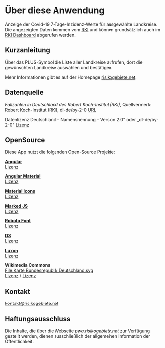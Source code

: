 # Über diese Anwendung

Anzeige der Covid-19 7-Tage-Inzidenz-Werte für ausgewählte Landkreise. Die angezeigten Daten kommen vom 
[RKI](https://www.rki.de/DE/Home/homepage_node.html) und können grundsätzlich auch im 
[RKI Dashboard](https://experience.arcgis.com/experience/478220a4c454480e823b17327b2bf1d4)
 abgerufen werden.

## Kurzanleitung

Über das PLUS-Symbol die Liste aller Landkreise aufrufen, dort die gewünschten Landkreise auswählen und bestätigen.

Mehr Informationen gibt es auf der Homepage [risikogebiete.net](https://www.risikogebiete.net).

## Datenquelle

_Fallzahlen in Deutschland des Robert Koch-Institut (RKI)_, Quellvermerk:  
Robert Koch-Institut (RKI), dl-de/by-2-0
[URL](https://services7.arcgis.com/mOBPykOjAyBO2ZKk/arcgis/rest/services/RKI_Landkreisdaten/FeatureServer/0/query?outFields=*&returnGeometry=false&resultOffset=0&f=json&where=1=1')

Datenlizenz Deutschland – Namensnennung – Version 2.0" oder „dl-de/by-2-0"
[Lizenz](https://www.govdata.de/dl-de/by-2-0)

## OpenSource

Diese App nutzt die folgenden Open-Source Projekte:

__[Angular](https://angular.io/)__  
[Lizenz](https://angular.io/license)

__[Angular Material](https://material.angular.io/)__  
[Lizenz](https://github.com/angular/components/blob/master/LICENSE)

__[Material Icons](https://material.io/resources/icons/?style=baseline)__  
[Lizenz](https://www.apache.org/licenses/LICENSE-2.0.html)

__[Marked JS](https://marked.js.org/)__  
[Lizenz](https://marked.js.org/license)

__[Roboto Font](https://fonts.google.com/specimen/Roboto#standard-styles)__    
[Lizenz](http://www.apache.org/licenses/LICENSE-2.0)

__[D3](https://d3js.org/)__   
[Lizenz](https://github.com/d3/d3/blob/master/LICENSE)
 
__[Luxon](https://moment.github.io/luxon/)__  
[Lizenz](https://github.com/moment/luxon/blob/master/license.md)

__Wikimedia Commons__  
[File:Karte Bundesrepublik Deutschland.svg](https://commons.wikimedia.org/wiki/File:Karte_Bundesrepublik_Deutschland.svg)  
[Lizenz](https://creativecommons.org/licenses/by-sa/2.0/de/deed.en) / [Lizenz](https://creativecommons.org/licenses/by-sa/2.0/de/legalcode)


## Kontakt

kontakt@risikogebiete.net

## Haftungsausschluss

Die Inhalte, die über die Webseite _pwa.risikogebiete.net_ zur Verfügung gestellt werden, dienen ausschließlich der allgemeinen Information der Öffentlichkeit. 

